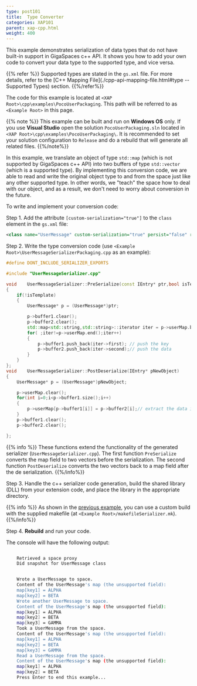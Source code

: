 ```yaml
---
type: post101
title:  Type Converter
categories: XAP101
parent: xap-cpp.html
weight: 400
---
```




This example demonstrates serialization of data types that do not have built-in support in GigaSpaces c++ API. It shows you how to add your own code to convert your data type to the supported type, and vice versa.

{{% refer %}}
Supported types are stated in the `gs.xml` file. For more details, refer to the [C++ Mapping File](./cpp-api-mapping-file.html#type -- Supported Types) section.
{{%/refer%}}


The code for this example is located at `<XAP Root>\cpp\examples\PocoUserPackaging`. This path will be referred to as `<Example Root>` in this page.

{{% note %}}
This example can be built and run on **Windows OS** only. If you use **Visual Studio** open the solution `PocoUserPackaging.sln` located in `<XAP Root>\cpp\examples\PocoUserPackaging\`. It is recommended to set your solution configuration to `Release` and do a rebuild that will generate all related files.
{{%/note%}}

In this example, we translate an object of type `std::map` (which is not supported by GigaSpaces c++ API) into two buffers of type `std::vector` (which is a supported type).
By implementing this conversion code, we are able to read and write the original object type to and from the space just like any other supported type. In other words, we "teach" the space how to deal with our object, and as a result, we don't need to worry about conversion in the future.

To write and implement your conversion code:

Step 1. Add the attribute `[custom-serialization="true"]` to the `class` element in the `gs.xml` file:


```xml
<class name="UserMessage" custom-serialization="true" persist="false" replicate="false" fifo="false" >
```

Step 2. Write the type conversion code (use `<Example Root>\UserMessageSerializerPackaging.cpp` as an example):


```cpp
#define DONT_INCLUDE_SERIALIZER_EXPORTS

#include "UserMessageSerializer.cpp"

void	UserMessageSerializer::PreSerialize(const IEntry* ptr,bool isTemplate)
{
	if(!isTemplate)
	{
		UserMessage* p = (UserMessage*)ptr;

		p->buffer1.clear();
		p->buffer2.clear();
		std::map<std::string,std::string>::iterator iter = p->userMap.begin();
		for( ;iter!=p->userMap.end();iter++)
		{
			p->buffer1.push_back(iter->first); // push the key
			p->buffer2.push_back(iter->second);// push the data
		}
	}
};
void	UserMessageSerializer::PostDeserialize(IEntry* pNewObject)
{
	UserMessage* p = (UserMessage*)pNewObject;

	p->userMap.clear();
	for(int i=0;i<p->buffer1.size();i++)
	{
		p->userMap[p->buffer1[i]] = p->buffer2[i];// extract the data into the map
	}
	p->buffer1.clear();
	p->buffer2.clear();

};
```

{{% info %}}
These functions extend the functionality of the generated serializer (`UserMessageSerializer.cpp`). The first function `PreSerialize` converts the map field to two vectors before the serialization. The second function `PostDeserialize` converts the two vectors back to a map field after the de serialization.
{{%/info%}}

Step 3. Handle the c++ serializer code generation, build the shared library (DLL) from your extension code, and place the library in the appropriate directory.

{{% info %}}
As shown in the [previous example](./cpp-writing-existing-class-to-space.html), you can use a custom build with the supplied makefile (at `<Example Root>/makefileSerializer.mk`).
{{%/info%}}

Step 4. **Rebuild** and run your code.

The console will have the following output:


```bash

    Retrieved a space proxy
    Did snapshot for UserMessage class


    Wrote a UserMessage to space.
    Content of the UserMessage's map (the unsupported field):
    map[key1] = ALPHA
    map[key2] = BETA
    Wrote another UserMessage to space.
    Content of the UserMessage's map (the unsupported field):
    map[key1] = ALPHA
    map[key2] = BETA
    map[key3] = GAMMA
    Took a UserMessage from the space.
    Content of the UserMessage's map (the unsupported field):
    map[key1] = ALPHA
    map[key2] = BETA
    map[key3] = GAMMA
    Read a UserMessage from the space.
    Content of the UserMessage's map (the unsupported field):
    map[key1] = ALPHA
    map[key2] = BETA
    Press Enter to end this example...
```

